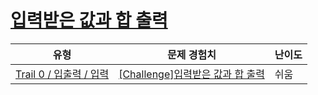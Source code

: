 # [입력받은 값과 합 출력](https://www.codetree.ai/trails/complete/curated-cards/nl-pre-input-3)

|유형|문제 경험치|난이도|
|---|---|---|
|[Trail 0 / 입출력 / 입력](https://www.codetree.ai/trail-info/codetree-101/)|[[Challenge]입력받은 값과 합 출력](https://www.codetree.ai/trails/complete/curated-cards/nl-pre-input-3/)|쉬움|

